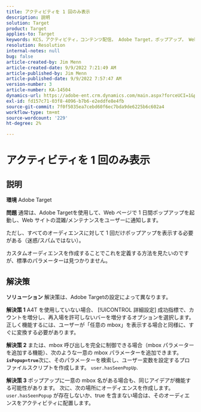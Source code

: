 ```yaml
---
title: アクティビティを 1 回のみ表示
description: 説明
solution: Target
product: Target
applies-to: Target
keywords: KCS，アクティビティ，コンテンツ配信， Adobe Target，ポップアップ， Web ページ，表示， 1 回
resolution: Resolution
internal-notes: null
bug: false
article-created-by: Jim Menn
article-created-date: 9/9/2022 7:21:49 AM
article-published-by: Jim Menn
article-published-date: 9/9/2022 7:57:47 AM
version-number: 3
article-number: KA-14504
dynamics-url: https://adobe-ent.crm.dynamics.com/main.aspx?forceUCI=1&pagetype=entityrecord&etn=knowledgearticle&id=da1c420f-1030-ed11-9db1-0022480866ad
exl-id: fd157c71-03f8-4096-b7b6-e2eddfe8e4fb
source-git-commit: 7f0f5035ea7cebd60f6ec7bda9de6225b6c602a4
workflow-type: tm+mt
source-wordcount: '229'
ht-degree: 2%

---
```


# アクティビティを 1 回のみ表示

## 説明


<b>環境</b>
Adobe Target

<b>問題</b>
通常は、Adobe Targetを使用して、Web ページで 1 日間ポップアップを起動し、Web サイトの混雑/メンテナンスをユーザーに通知します。

ただし、すべてのオーディエンスに対して 1 回だけポップアップを表示する必要がある（迷惑/スパムではない）。

カスタムオーディエンスを作成することでこれを定義する方法を見たいのですが、標準のパラメーターは見つかりません。


## 解決策


<b>ソリューション</b>
解決策は、Adobe Targetの設定によって異なります。

<b>解決策 1</b>
A4T を使用していない場合、 [!UICONTROL 詳細設定] 成功指標で、カウントを増分し、再入場を許可しないバーを増分するオプションを選択します。 正しく機能するには、ユーザーが「任意の mbox」を表示する場合と同様に、すぐに変換する必要があります。

<b>解決策 2</b>
または、mbox 呼び出しを完全に制御できる場合（mbox パラメーターを追加する機能）、次のような一意の mbox パラメーターを追加できます。 <b>`isPopup=true`</b>次に、そのパラメーターを検索し、ユーザー変数を設定するプロファイルスクリプトを作成します。 `user.hasSeenPopUp`.

<b>解決策 3</b>
ポップアップに一意の mbox 名がある場合も、同じアイデアが機能する可能性があります。
次に、次の場所にオーディエンスを作成します。 `user.hasSeenPopup` が存在しないか、true を含まない場合は、そのオーディエンスをアクティビティに配置します。
